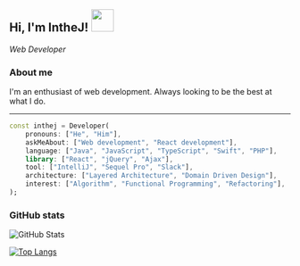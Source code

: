 [comment]: <> (### Hi there 👋)
<h2>
    Hi, I'm IntheJ!
    <img src="https://avatars.githubusercontent.com/u/29036135?v=4" width="40" />
</h2>

_Web Developer_

### About me
I'm an enthusiast of web development. Always looking to be the best at what I do.

___
```dart
const inthej = Developer(
    pronouns: ["He", "Him"],
    askMeAbout: ["Web development", "React development"],
    language: ["Java", "JavaScript", "TypeScript", "Swift", "PHP"],
    library: ["React", "jQuery", "Ajax"],
    tool: ["IntelliJ", "Sequel Pro", "Slack"],
    architecture: ["Layered Architecture", "Domain Driven Design"],
    interest: ["Algorithm", "Functional Programming", "Refactoring"],
);
```

### GitHub stats
![GitHub Stats](https://github-readme-stats.vercel.app/api?username=inthej&count_private=true&show_icons=true&include_all_commits=true&theme=tokyonight)

[![Top Langs](https://github-readme-stats.vercel.app/api/top-langs/?username=inthej&layout=compact&hide=java,lua&theme=tokyonight)](https://github.com/anuraghazra/github-readme-stats)

<!--
**inthej/inthej** is a ✨ _special_ ✨ repository because its `README.md` (this file) appears on your GitHub profile.

Here are some ideas to get you started:

- 🔭 I’m currently working on ...
- 🌱 I’m currently learning ...
- 👯 I’m looking to collaborate on ...
- 🤔 I’m looking for help with ...
- 💬 Ask me about ...
- 📫 How to reach me: ...
- 😄 Pronouns: ...
- ⚡ Fun fact: ...
-->

